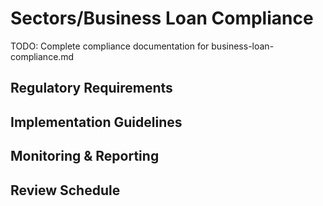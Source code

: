 # Sectors/Business Loan Compliance

TODO: Complete compliance documentation for business-loan-compliance.md

## Regulatory Requirements

## Implementation Guidelines

## Monitoring & Reporting

## Review Schedule
